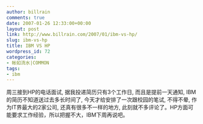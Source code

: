 ```yaml
---
author: billrain
comments: true
date: 2007-01-26 12:33:00+00:00
layout: post
link: http://www.billrain.com/2007/01/ibm-vs-hp/
slug: ibm-vs-hp
title: IBM VS HP
wordpress_id: 72
categories:
- 帐如流水|COMMON
tags:
- ibm
---
```


周三接到HP的电话面试, 据我投递简历只有3个工作日, 而且是提前一天通知, IBM的简历不知道送过去多长时间了, 今天才给安排了一次跟校园的笔试, 不得不晕, 作为IT界最大的2家公司, 还真有很多不一样的地方, 此刻就不多评论了。HP方面可能要求工作经验，所以把握不大，IBM下周再说吧。
